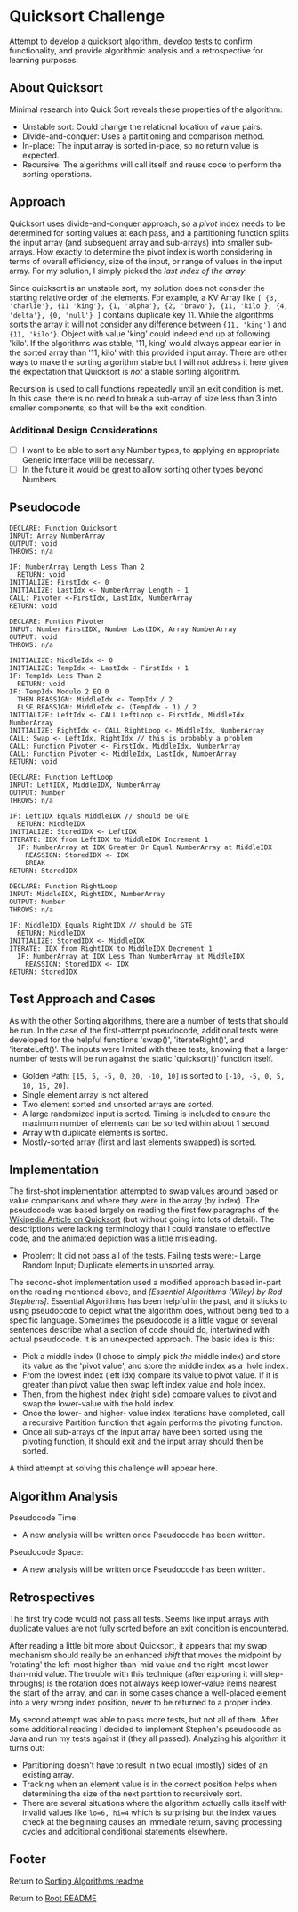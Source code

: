 # Quicksort Challenge

Attempt to develop a quicksort algorithm, develop tests to confirm functionality, and provide algorithmic analysis and a retrospective for learning purposes.

## About Quicksort

Minimal research into Quick Sort reveals these properties of the algorithm:

- Unstable sort: Could change the relational location of value pairs.
- Divide-and-conquer: Uses a partitioning and comparison method.
- In-place: The input array is sorted in-place, so no return value is expected.
- Recursive: The algorithms will call itself and reuse code to perform the sorting operations.

## Approach

Quicksort uses divide-and-conquer approach, so a _pivot_ index needs to be determined for sorting values at each pass, and a partitioning function splits the input array (and subsequent array and sub-arrays) into smaller sub-arrays. How exactly to determine the pivot index is worth considering in terms of overall efficiency, size of the input, or range of values in the input array. For my solution, I simply picked the _last index of the array_.

Since quicksort is an unstable sort, my solution does not consider the starting relative order of the elements. For example, a KV Array like `[ {3, 'charlie'}, {11 'king'}, {1, 'alpha'}, {2, 'bravo'}, {11, 'kilo'}, {4, 'delta'}, {0, 'null'} ]` contains duplicate key 11. While the algorithms sorts the array it will not consider any difference between `{11, 'king'}` and `{11, 'kilo'}`. Object with value 'king' could indeed end up at following 'kilo'. If the algorithms was stable, '11, king' would always appear earlier in the sorted array than '11, kilo' with this provided input array. There are other ways to make the sorting algorithm stable but I will not address it here given the expectation that Quicksort is _not_ a stable sorting algorithm.

Recursion is used to call functions repeatedly until an exit condition is met. In this case, there is no need to break a sub-array of size less than 3 into smaller components, so that will be the exit condition.

### Additional Design Considerations

- [ ] I want to be able to sort any Number types, to applying an appropriate Generic Interface will be necessary.
- [ ] In the future it would be great to allow sorting other types beyond Numbers.

## Pseudocode

```text
DECLARE: Function Quicksort
INPUT: Array NumberArray
OUTPUT: void
THROWS: n/a

IF: NumberArray Length Less Than 2
  RETURN: void
INITIALIZE: FirstIdx <- 0
INITIALIZE: LastIdx <- NumberArray Length - 1
CALL: Pivoter <-FirstIdx, LastIdx, NumberArray
RETURN: void
```

```text
DECLARE: Funtion Pivoter
INPUT: Number FirstIDX, Number LastIDX, Array NumberArray
OUTPUT: void
THROWS: n/a

INITIALIZE: MiddleIdx <- 0
INITIALIZE: TempIdx <- LastIdx - FirstIdx + 1
IF: TempIdx Less Than 2
  RETURN: void
IF: TempIdx Modulo 2 EQ 0
  THEN REASSIGN: MiddleIdx <- TempIdx / 2
  ELSE REASSIGN: MiddleIdx <- (TempIdx - 1) / 2
INITIALIZE: LeftIdx <- CALL LeftLoop <- FirstIdx, MiddleIdx, NumberArray
INITIALIZE: RightIdx <- CALL RightLoop <- MiddleIdx, NumberArray
CALL: Swap <- LeftIdx, RightIdx // this is probably a problem
CALL: Function Pivoter <- FirstIdx, MiddleIdx, NumberArray
CALL: Function Pivoter <- MiddleIdx, LastIdx, NumberArray
RETURN: void
```

```text
DECLARE: Function LeftLoop
INPUT: LeftIDX, MiddleIDX, NumberArray
OUTPUT: Number
THROWS: n/a

IF: LeftIDX Equals MiddleIDX // should be GTE
  RETURN: MiddleIDX
INITIALIZE: StoredIDX <- LeftIDX
ITERATE: IDX from LeftIDX to MiddleIDX Increment 1
  IF: NumberArray at IDX Greater Or Equal NumberArray at MiddleIDX
    REASSIGN: StoredIDX <- IDX
    BREAK
RETURN: StoredIDX
```

```text
DECLARE: Function RightLoop
INPUT: MiddleIDX, RightIDX, NumberArray
OUTPUT: Number
THROWS: n/a

IF: MiddleIDX Equals RightIDX // should be GTE
  RETURN: MiddleIDX
INITIALIZE: StoredIDX <- MiddleIDX
ITERATE: IDX from RightIDX to MiddleIDX Decrement 1
  IF: NumberArray at IDX Less Than NumberArray at MiddleIDX
    REASSIGN: StoredIDX <- IDX
RETURN: StoredIDX
```

## Test Approach and Cases

As with the other Sorting algorithms, there are a number of tests that should be run. In the case of the first-attempt pseudocode, additional tests were developed for the helpful functions 'swap()', 'iterateRight()', and 'iterateLeft()'. The inputs were limited with these tests, knowing that a larger number of tests will be run against the static 'quicksort()' function itself.

- Golden Path: `[15, 5, -5, 0, 20, -10, 10]` is sorted to `[-10, -5, 0, 5, 10, 15, 20]`.
- Single element array is not altered.
- Two element sorted and unsorted arrays are sorted.
- A large randomized input is sorted. Timing is included to ensure the maximum number of elements can be sorted within about 1 second.
- Array with duplicate elements is sorted.
- Mostly-sorted array (first and last elements swapped) is sorted.

## Implementation

The first-shot implementation attempted to swap values around based on value comparisons and where they were in the array (by index). The pseudocode was based largely on reading the first few paragraphs of the [Wikipedia Article on Quicksort](https://en.wikipedia.org/wiki/Quicksort) (but without going into lots of detail). The descriptions were lacking terminology that I could translate to effective code, and the animated depiction was a little misleading.

- Problem: It did not pass all of the tests. Failing tests were:- Large Random Input; Duplicate elements in unsorted array.

The second-shot implementation used a modified approach based in-part on the reading mentioned above, and _[Essential Algorithms (Wiley) by Rod Stephens]_. Essential Algorithms has been helpful in the past, and it sticks to using pseudocode to depict what the algorithm does, without being tied to a specific language. Sometimes the pseudocode is a little vague or several sentences describe what a section of code should do, intertwined with actual pseudocode. It is an unexpected approach. The basic idea is this:

- Pick a middle index (I chose to simply pick _the_ middle index) and store its value as the 'pivot value', and store the middle index as a 'hole index'.
- From the lowest index (left idx) compare its value to pivot value. If it is greater than pivot value then swap left index value and hole index.
- Then, from the highest index (right side) compare values to pivot and swap the lower-value with the hold index.
- Once the lower- and higher- value index iterations have completed, call a recursive Partition function that again performs the pivoting function.
- Once all sub-arrays of the input array have been sorted using the pivoting function, it should exit and the input array should then be sorted.

A third attempt at solving this challenge will appear here.

## Algorithm Analysis

Pseudocode Time:

- A new analysis will be written once Pseudocode has been written.

Pseudocode Space:

- A new analysis will be written once Pseudocode has been written.

## Retrospectives

The first try code would not pass all tests. Seems like input arrays with duplicate values are not fully sorted before an exit condition is encountered.

After reading a little bit more about Quicksort, it appears that my swap mechanism should really be an enhanced _shift_ that moves the midpoint by 'rotating' the left-most higher-than-mid value and the right-most lower-than-mid value. The trouble with this technique (after exploring it will step-throughs) is the rotation does not always keep lower-value items nearest the start of the array, and can in some cases change a well-placed element into a very wrong index position, never to be returned to a proper index.

My second attempt was able to pass more tests, but not all of them. After some additional reading I decided to implement Stephen's pseudocode as Java and run my tests against it (they all passed). Analyzing his algorithm it turns out:

- Partitioning doesn't have to result in two equal (mostly) sides of an existing array.
- Tracking when an element value is in the correct position helps when determining the size of the next partition to recursively sort.
- There are several situations where the algorithm actually calls itself with invalid values like `lo=6, hi=4` which is surprising but the index values check at the beginning causes an immediate return, saving processing cycles and additional conditional statements elsewhere.

## Footer

Return to [Sorting Algorithms readme](./readme-sortingAlgorithms.md)

Return to [Root README](../README.md)
